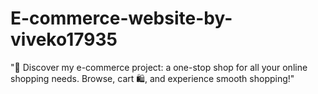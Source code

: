 # E-commerce-website-by-viveko17935
"🛒 Discover my e-commerce project: a one-stop shop for all your online shopping needs. Browse, cart 🛍️, and experience smooth shopping!"
